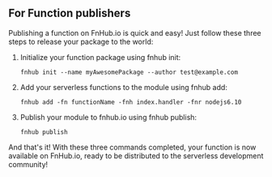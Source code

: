 ## For Function publishers

Publishing a function on FnHub.io is quick and easy! Just follow these three steps to release your package to the world:

1. Initialize your function package using fnhub init:

    `fnhub init --name myAwesomePackage --author test@example.com`

2. Add your serverless functions to the module using fnhub add:

    `fnhub add -fn functionName -fnh index.handler -fnr nodejs6.10`

3. Publish your module to fnhub.io using fnhub publish:

    `fnhub publish`

And that's it! With these three commands completed, your function is now available on FnHub.io, ready to be distributed to the serverless development community!
